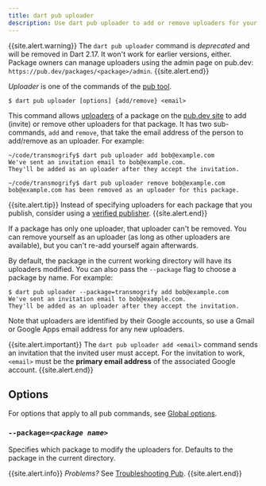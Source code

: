 ```yaml
---
title: dart pub uploader
description: Use dart pub uploader to add or remove uploaders for your Dart package on the pub.dev site.
---
```


{{site.alert.warning}}
  The `dart pub uploader` command is _deprecated_ and will be
   removed in Dart 2.17. It won't work for earlier versions, either.
  Package owners can manage uploaders using the admin page on pub.dev:
  `https://pub.dev/packages/<package>/admin`.
{{site.alert.end}}

_Uploader_ is one of the commands of the [pub tool](/tools/pub/cmd).

```nocode
$ dart pub uploader [options] {add/remove} <email>
```

This command allows
[uploaders](/tools/pub/glossary#uploader) of a
package on the [pub.dev site]({{site.pub}}) to add (invite) or remove
other uploaders for that package. It has two sub-commands,
`add` and `remove`, that take the email address of the person to
add/remove as an uploader. For example:

```terminal
~/code/transmogrify$ dart pub uploader add bob@example.com
We've sent an invitation email to bob@example.com.
They'll be added as an uploader after they accept the invitation.

~/code/transmogrify$ dart pub uploader remove bob@example.com
bob@example.com has been removed as an uploader for this package.
```

{{site.alert.tip}}
  Instead of specifying uploaders for each package that you publish,
  consider using a
  [verified publisher](/tools/pub/verified-publishers).
{{site.alert.end}}

If a package has only one uploader, that uploader can't be removed. You can
remove yourself as an uploader (as long as other uploaders are available),
but you can't re-add yourself again afterwards.

By default, the package in the current working directory will have its
uploaders modified. You can also pass the `--package` flag to choose a
package by name. For example:

```terminal
$ dart pub uploader --package=transmogrify add bob@example.com
We've sent an invitation email to bob@example.com.
They'll be added as an uploader after they accept the invitation.
```

Note that uploaders are identified by their Google accounts, so use a Gmail or
Google Apps email address for any new uploaders.

{{site.alert.important}}
  The `dart pub uploader add <email>` command sends an invitation that
  the invited user must accept.
  For the invitation to work,
  `<email>` must be the **primary email address** of
  the associated Google account.
{{site.alert.end}}

## Options

For options that apply to all pub commands, see
[Global options](/tools/pub/cmd#global-options).

### `--package=`_`<package name>`_

Specifies which package to modify the uploaders for. 
Defaults to the package in the current directory.

{{site.alert.info}}
  *Problems?*
  See [Troubleshooting Pub](/tools/pub/troubleshoot).
{{site.alert.end}}
